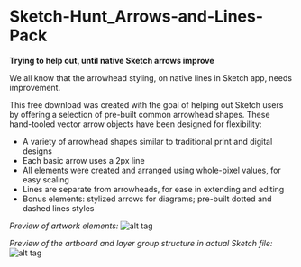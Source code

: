 # Sketch-Hunt_Arrows-and-Lines-Pack

**Trying to help out, until native Sketch arrows improve**

We all know that the arrowhead styling, on native lines in Sketch app, needs improvement.

This free download was created with the goal of helping out Sketch users by offering a selection of pre-built common arrowhead shapes. These hand-tooled vector arrow objects have been designed for flexibility:

- A variety of arrowhead shapes similar to traditional print and digital designs
- Each basic arrow uses a 2px line
- All elements were created and arranged using whole-pixel values, for easy scaling
- Lines are separate from arrowheads, for ease in extending and editing
- Bonus elements: stylized arrows for diagrams; pre-built dotted and dashed lines styles

_Preview of artwork elements:_
![alt tag](http://sketchhunt.com/wp-content/uploads/2015/06/Arrow-and-Lines-artboard-v1.0.png)

_Preview of the artboard and layer group structure in actual Sketch file:_
![alt tag](http://sketchhunt.com/wp-content/uploads/2015/06/arrow-lines-sketchapp-preview-1024x262.png)
